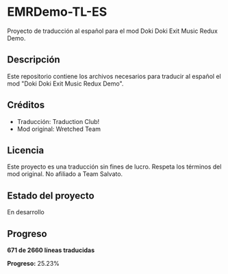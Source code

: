 # EMRDemo-TL-ES
Proyecto de traducción al español para el mod Doki Doki Exit Music Redux Demo.

## Descripción
Este repositorio contiene los archivos necesarios para traducir al español el mod "Doki Doki Exit Music Redux Demo".

## Créditos
- Traducción: Traduction Club!
- Mod original:  Wretched Team

## Licencia
Este proyecto es una traducción sin fines de lucro. Respeta los términos del mod original. No afiliado a Team Salvato.

## Estado del proyecto
En desarrollo

## Progreso
<!-- PROGRESO_TRADUCCION_START -->
**671 de 2660 líneas traducidas**

**Progreso:** 25.23%
<!-- PROGRESO_TRADUCCION_END -->